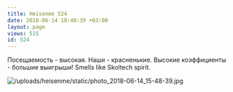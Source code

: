 ```yaml
---
title: Heisenme 524
date: 2018-06-14 18:48:39 +03:00
layout: page
views: 515
id: 524
---
```


Посещаемость - высокая. Наши - красненькие. Высокие коэффициенты - большие выигрыши! Smells like Skoltech spirit.



![/uploads/heisenme/static/photo_2018-06-14_15-48-39.jpg](/uploads/heisenme/static/photo_2018-06-14_15-48-39.jpg)
